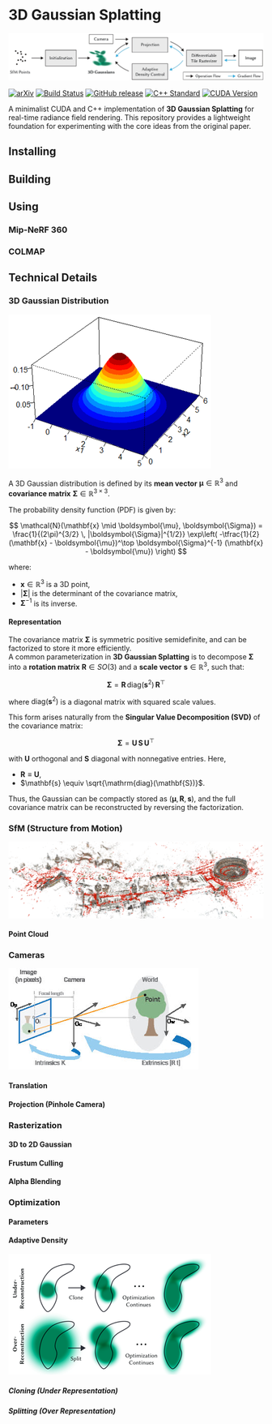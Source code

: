 # 3D Gaussian Splatting

![3D Gaussian Splatting](./assets/overview.jpg)

[![arXiv](https://img.shields.io/badge/arXiv-2308.04079-b31b1b.svg)](https://arxiv.org/abs/2308.04079)
[![Build Status](https://img.shields.io/github/actions/workflow/status/AndrewBoessen/3DGS/ci.yml?branch=main)](https://github.com/AndrewBoessen/3DGS/actions)
[![GitHub release](https://img.shields.io/github/v/release/AndrewBoessen/3DGS)](https://github.com/AndrewBoessen/3DGS/releases)
[![C++ Standard](https://img.shields.io/badge/C%2B%2B-23-blue.svg)](https://en.cppreference.com/w/cpp/23)
[![CUDA Version](https://img.shields.io/badge/CUDA-13.0-green.svg)](https://developer.nvidia.com/cuda-downloads)

A minimalist CUDA and C++ implementation of **3D Gaussian Splatting** for real-time radiance field rendering.
This repository provides a lightweight foundation for experimenting with the core ideas from the original paper.

## Installing

## Building

## Using

### Mip-NeRF 360

### COLMAP

## Technical Details

### 3D Gaussian Distribution

![3D Gaussian](./assets/3dgaussian.png)

A 3D Gaussian distribution is defined by its **mean vector** $\boldsymbol{\mu} \in \mathbb{R}^3$ and **covariance matrix** $\boldsymbol{\Sigma} \in \mathbb{R}^{3 \times 3}$.

The probability density function (PDF) is given by:

$$
\mathcal{N}(\mathbf{x} \mid \boldsymbol{\mu}, \boldsymbol{\Sigma}) =
\frac{1}{(2\pi)^{3/2} \, |\boldsymbol{\Sigma}|^{1/2}}
\exp\left( -\tfrac{1}{2} (\mathbf{x} - \boldsymbol{\mu})^\top \boldsymbol{\Sigma}^{-1} (\mathbf{x} - \boldsymbol{\mu}) \right)
$$

where:
- $\mathbf{x} \in \mathbb{R}^3$ is a 3D point,  
- $|\boldsymbol{\Sigma}|$ is the determinant of the covariance matrix,  
- $\boldsymbol{\Sigma}^{-1}$ is its inverse.  

#### Representation

The covariance matrix $\boldsymbol{\Sigma}$ is symmetric positive semidefinite, and can be factorized to store it more efficiently.  
A common parameterization in **3D Gaussian Splatting** is to decompose $\boldsymbol{\Sigma}$ into a **rotation matrix** $\mathbf{R} \in SO(3)$ and a **scale vector** $\mathbf{s} \in \mathbb{R}^3$, such that:

$$
\boldsymbol{\Sigma} = \mathbf{R} \, \mathrm{diag}(\mathbf{s}^2) \, \mathbf{R}^\top
$$

where $\mathrm{diag}(\mathbf{s}^2)$ is a diagonal matrix with squared scale values.

This form arises naturally from the **Singular Value Decomposition (SVD)** of the covariance matrix:

$$
\boldsymbol{\Sigma} = \mathbf{U} \, \mathbf{S} \, \mathbf{U}^\top
$$

with $\mathbf{U}$ orthogonal and $\mathbf{S}$ diagonal with nonnegative entries.
Here,
- $\mathbf{R} \equiv \mathbf{U}$,
- $\mathbf{s} \equiv \sqrt{\mathrm{diag}(\mathbf{S})}$.

Thus, the Gaussian can be compactly stored as $(\boldsymbol{\mu}, \mathbf{R}, \mathbf{s})$, and the full covariance matrix can be reconstructed by reversing the factorization.

### SfM (Structure from Motion)

![SfM](./assets/sparse-reconstruction.png)

#### Point Cloud

### Cameras

![Camera Calibration](./assets/calibration-cameramodel-coords.jpg)

#### Translation

#### Projection (Pinhole Camera)

### Rasterization

#### 3D to 2D Gaussian

#### Frustum Culling

#### Alpha Blending

### Optimization

#### Parameters

#### Adaptive Density

![Adaptive Density](./assets/adaptive_dens.png)

##### Cloning (Under Representation)

##### Splitting (Over Representation)
